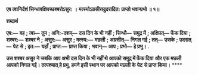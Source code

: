 **एष त्वानिर्दशं सिन्धावक्षिपच्छश्बरोऽसुर: ।** **मत्स्योऽग्रसीत्तदुदरादित: प्राप्तो भवान्प्रभो ॥ १॥** 

**शब्दार्थ** 

**एष:—** **वह** **; त्वा—** **तुम** **; अनि:-दशम्—** **दस दिन के भी नहीं** **; सिन्धौ—** **समुद्र में** **; अक्षिपत्—** **फेंक दिया** **; शश्बर:—** **शश्बर ने** **;** **असुर:—** **असुर** **; मत्स्य:—** **मछली** **; अग्रसीत्—** **निगल गई** **; तत्—** **उसके** **; उदरात्—** **पेट से** **; इत:—** **यहाँ** **; प्राप्त:—** **प्राप्त किया** **;** **भवान्—** **आप** **; प्रभो—** **हे प्रभु।** **.** 

**उस शश्बर असुर ने जबकि आप अभी दस दिन के भी नहीं थे आपको समुद्र में फेंक दिया** **और एक मछली आपको निगल गई। तत्पश्चात् हे प्रभु, हमने इसी स्थान पर आपको मछली के** **पेट से प्राप्त किया।** **** 